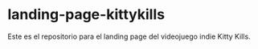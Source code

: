# landing-page-kittykills
Este es el repositorio para el landing page del videojuego indie Kitty Kills.
